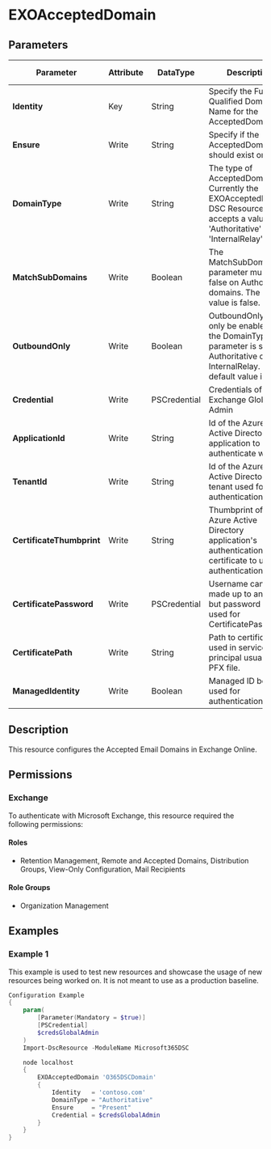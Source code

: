 ﻿# EXOAcceptedDomain

## Parameters

| Parameter | Attribute | DataType | Description | Allowed Values |
| --- | --- | --- | --- | --- |
| **Identity** | Key | String | Specify the Fully Qualified Domain Name for the AcceptedDomain. | |
| **Ensure** | Write | String | Specify if the AcceptedDomain should exist or not. | `Present`, `Absent` |
| **DomainType** | Write | String | The type of AcceptedDomain.  Currently the EXOAcceptedDomain DSC Resource accepts a value of 'Authoritative' and 'InternalRelay'. | `Authoritative`, `InternalRelay` |
| **MatchSubDomains** | Write | Boolean | The MatchSubDomains parameter must be false on Authoritative domains. The default value is false. | |
| **OutboundOnly** | Write | Boolean | OutboundOnly can only be enabled if the DomainType parameter is set to Authoritative or InternalRelay. The default value is false. | |
| **Credential** | Write | PSCredential | Credentials of the Exchange Global Admin | |
| **ApplicationId** | Write | String | Id of the Azure Active Directory application to authenticate with. | |
| **TenantId** | Write | String | Id of the Azure Active Directory tenant used for authentication. | |
| **CertificateThumbprint** | Write | String | Thumbprint of the Azure Active Directory application's authentication certificate to use for authentication. | |
| **CertificatePassword** | Write | PSCredential | Username can be made up to anything but password will be used for CertificatePassword | |
| **CertificatePath** | Write | String | Path to certificate used in service principal usually a PFX file. | |
| **ManagedIdentity** | Write | Boolean | Managed ID being used for authentication. | |

## Description

This resource configures the Accepted Email Domains in Exchange Online.

## Permissions

### Exchange

To authenticate with Microsoft Exchange, this resource required the following permissions:

#### Roles

- Retention Management, Remote and Accepted Domains, Distribution Groups, View-Only Configuration, Mail Recipients

#### Role Groups

- Organization Management

## Examples

### Example 1

This example is used to test new resources and showcase the usage of new resources being worked on.
It is not meant to use as a production baseline.

```powershell
Configuration Example
{
    param(
        [Parameter(Mandatory = $true)]
        [PSCredential]
        $credsGlobalAdmin
    )
    Import-DscResource -ModuleName Microsoft365DSC

    node localhost
    {
        EXOAcceptedDomain 'O365DSCDomain'
        {
            Identity   = 'contoso.com'
            DomainType = "Authoritative"
            Ensure     = "Present"
            Credential = $credsGlobalAdmin
        }
    }
}
```

